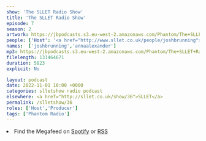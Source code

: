 ```yaml
---
show: 'The SLLET Radio Show'
title: 'The SLLET Radio Show'
episode: 7
season: 2
artwork: https://jbpodcasts.s3.eu-west-2.amazonaws.com/Phantom/The+SLLET+Radio+Show/2021-09-27+-+SLLET+radio+square.png
people: ['Host': '<a href="http://www.sllet.co.uk/people/joshbrunning">Josh Brunning</a>','Guest': ['<a href="http://www.sllet.co.uk/people/annaalexander">Anna Alexander</a>']]
names:  ['joshbrunning','annaalexander']
mp3: https://jbpodcasts.s3.eu-west-2.amazonaws.com/Phantom/The+SLLET+Radio+Show/2022-11-01+-+36.mp3
filelength: 131464671
duration: 5823 
explicit: No

layout: podcast
date: 2022-11-01 16:00 +0000
categories: slletshow radio podcast
elsewhere: <a href="http://sllet.co.uk/show/36">SLLET</a>
permalink: /slletshow/36
roles: ['Host','Producer']
tags: ['Phantom Radio']
---
```


<li>Find the Megafeed on <a href="https://open.spotify.com/show/1WGc6YCF3UfAL7E62gHLAS?si=eff5901deb8d498e">Spotify</a> or <a href="https://anchor.fm/s/849e58ac/podcast/rss">RSS</a></li>
